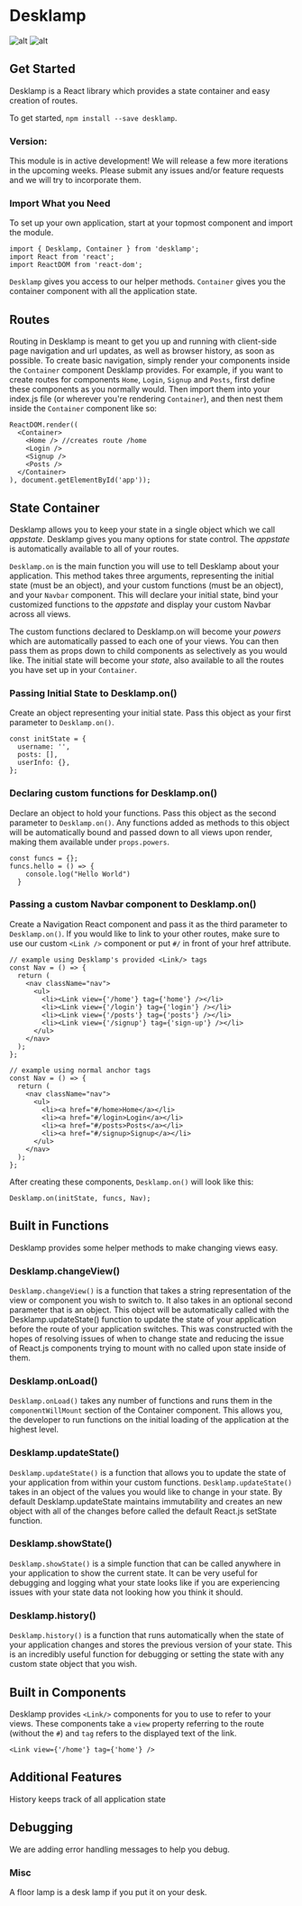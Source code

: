 # Desklamp

![alt](https://img.shields.io/npm/v/desklamp.svg) ![alt](https://img.shields.io/npm/dm/v/desklamp.svg)

## Get Started

Desklamp is a React library which provides a state container and easy creation of routes. 

To get started, `npm install --save desklamp`. 

### Version: 
This module is in active development! We will release a few more iterations in the upcoming weeks. Please submit any issues and/or feature requests and we will try to incorporate them.

### Import What you Need

To set up your own application, start at your topmost component and import the module.

```
import { Desklamp, Container } from 'desklamp'; 
import React from 'react'; 
import ReactDOM from 'react-dom';
```
`Desklamp` gives you access to our helper methods. 
`Container` gives you the container component with all the application state.

## Routes

Routing in Desklamp is meant to get you up and running with client-side page navigation and url updates, as well as browser history, as soon as possible. To create basic navigation, simply render your components inside the `Container` component Desklamp provides. For example, if you want to create routes for components `Home`, `Login`, `Signup` and `Posts`, first define these components as you normally would. Then import them into your index.js file (or wherever you're rendering `Container`), and then nest them inside the `Container` component like so:

```
ReactDOM.render((
  <Container>
    <Home /> //creates route /home
    <Login />
    <Signup />
    <Posts />
  </Container>
), document.getElementById('app'));
``` 

## State Container

Desklamp allows you to keep your state in a single object which we call _appstate_. 
Desklamp gives you many options for state control. 
The _appstate_ is automatically available to all of your routes.

`Desklamp.on` is the main function you will use to tell Desklamp about your application. This method takes three arguments, representing the initial state (must be an object), and your custom functions (must be an object), and your `Navbar` component. This will declare your initial state, bind your customized functions to the _appstate_ and display your custom Navbar across all views.

The custom functions declared to Desklamp.on will become your _powers_ which are automatically passed to each one of your views. You can then pass them as props down to child components as selectively as you would like. The initial state will become your _state_, also available to all the routes you have set up in your `Container`.

### Passing Initial State to Desklamp.on()

Create an object representing your initial state. Pass this object as your first parameter to `Desklamp.on()`.

```
const initState = {
  username: '',
  posts: [],
  userInfo: {},
};
```

### Declaring custom functions for Desklamp.on()

Declare an object to hold your functions. Pass this object as the second parameter to `Desklamp.on()`. Any functions added as methods to this object will be automatically bound and passed down to all views upon render, making them available under `props.powers`.
```
const funcs = {};
funcs.hello = () => {
    console.log("Hello World")
  }
```
### Passing a custom Navbar component to Desklamp.on()

Create a Navigation React component and pass it as the third parameter to `Desklamp.on()`. If you would like to link to your other routes, make sure to use our custom `<Link />` component or put `#/` in front of your href attribute.
```
// example using Desklamp's provided <Link/> tags
const Nav = () => {
  return (
    <nav className="nav">
      <ul>
        <li><Link view={'/home'} tag={'home'} /></li>
        <li><Link view={'/login'} tag={'login'} /></li>
        <li><Link view={'/posts'} tag={'posts'} /></li>
        <li><Link view={'/signup'} tag={'sign-up'} /></li>
      </ul>
    </nav>
  );
};

// example using normal anchor tags
const Nav = () => {
  return (
    <nav className="nav">
      <ul>
        <li><a href="#/home>Home</a></li>
        <li><a href="#/login>Login</a></li>
        <li><a href="#/posts>Posts</a></li>
        <li><a href="#/signup>Signup</a></li>
      </ul>
    </nav>
  );
};

```

After creating these components, `Desklamp.on()` will look like this: 
```
Desklamp.on(initState, funcs, Nav);
```

## Built in Functions

Desklamp provides some helper methods to make changing views easy.

### Desklamp.changeView()
`Desklamp.changeView()` is a function that takes a string representation of the view or component you wish to switch to. It also takes in an optional second parameter that is an object. This object will be automatically called with the Desklamp.updateState() function to update the state of your application before the route of your application switches. This was constructed with the hopes of resolving issues of when to change state and reducing the issue of React.js components trying to mount with no called upon state inside of them.

### Desklamp.onLoad()
`Desklamp.onLoad()` takes any number of functions and runs them in the `componentWillMount` section of the Container component. This allows you, the developer to run functions on the initial loading of the application at the highest level.

### Desklamp.updateState()
`Desklamp.updateState()` is a function that allows you to update the state of your application from within your custom functions. `Desklamp.updateState()` takes in an object of the values you would like to change in your state. By default Desklamp.updateState maintains immutability and creates an new object with all of the changes before called the default React.js setState function.

### Desklamp.showState()
`Desklamp.showState()` is a simple function that can be called anywhere in your application to show the current state. It can be very useful for debugging and logging what your state looks like if you are experiencing issues with your state data not looking how you think it should.

### Desklamp.history()
`Desklamp.history()` is a function that runs automatically when the state of your application changes and stores the previous version of your state. This is an incredibly useful function for debugging or setting the state with any custom state object that you wish.


## Built in Components

Desklamp provides `<Link/>` components for you to use to refer to your views. These components take a `view` property referring to the route (without the `#`) and `tag` refers to the displayed text of the link.

```
<Link view={'/home'} tag={'home'} />
```

## Additional Features
History keeps track of all application state

## Debugging
We are adding error handling messages to help you debug.

### Misc
A floor lamp is a desk lamp if you put it on your desk.